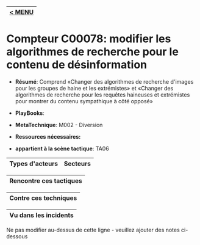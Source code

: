 |[< MENU](../README.md)|
|---|
# Compteur C00078: modifier les algorithmes de recherche pour le contenu de désinformation

* **Résumé**: Comprend «Changer des algorithmes de recherche d'images pour les groupes de haine et les extrémistes» et «Changer des algorithmes de recherche pour les requêtes haineuses et extrémistes pour montrer du contenu sympathique à côté opposé»

* **PlayBooks**:

* **MetaTechnique**: M002 - Diversion

* **Ressources nécessaires:**

* **appartient à la scène tactique**: TA06


|Types d'acteurs |Secteurs |
|----------- |------- |



|Rencontre ces tactiques |
|---------------------- |



|Contre ces techniques |
|------------------------- |



|Vu dans les incidents |
|----------------- |


Ne pas modifier au-dessus de cette ligne - veuillez ajouter des notes ci-dessous